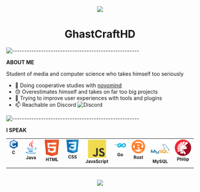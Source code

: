 <div id="header" align="center">
  <img src="https://github.com/GhastCraftHD/GhastCraftHD/blob/main/ghast.gif?raw=true" width="115"/>
  <h1>GhastCraftHD</h1>
  <!--div id="badges">
    <img src="https://img.shields.io/badge/Discord-ghastcrafthd-5865F2?&logo=discord&logoColor=white"/>
  <a href="https://www.youtube.com/@GhastCraftHD"/>
    <img src="https://img.shields.io/badge/YouTube-FF0000?logo=youtube&logoColor=white" alt="YouTube Badge"/>
  </a>
  <a href="https://www.twitch.tv/ghastcrafthd">
    <img src="https://img.shields.io/badge/Twitch-9146FF?logo=twitch&logoColor=white" alt="Twitch Badge"/>
  </a>
</div-->
  <!--<img src="https://komarev.com/ghpvc/?username=GhastCraftHD&style=flat-square&color=red" alt=""/>-->
</div>

![-----------------------------------------------------](https://raw.githubusercontent.com/andreasbm/readme/master/assets/lines/solar.png)

**ABOUT ME**

Student of media and computer science who takes himself too seriously
- 🏢 Doing cooperative studies with [novomind](https://www.novomind.com/en/)
- 😓 Overestimates himself and takes on far too big projects
- 🤯 Trying to improve user experiences with tools and plugins
- 📫 Reachable on Discord ![Discord](https://img.shields.io/badge/Discord-ghastcrafthd-5865F2?&logo=discord&logoColor=white)

![-----------------------------------------------------](https://raw.githubusercontent.com/andreasbm/readme/master/assets/lines/solar.png)

**I SPEAK**
<!--div id="techstack" align="center">
  <img src="https://github.com/devicons/devicon/blob/master/icons/java/java-original.svg" title="Java" alt="Java" width="50" height="50"/>&nbsp;
  <img src="https://github.com/devicons/devicon/blob/master/icons/c/c-original.svg" title="C" alt="C" width="50" height="50"/>&nbsp;
  <img src="https://github.com/devicons/devicon/blob/master/icons/cplusplus/cplusplus-original.svg" title="C++" alt="C++" width="50" height="50"/>&nbsp;
  <img src="https://github.com/devicons/devicon/blob/master/icons/csharp/csharp-original.svg" title="Microsoft Java" alt="C#" width="50" height="50"/>&nbsp;
  <img src="https://github.com/devicons/devicon/blob/master/icons/mysql/mysql-original-wordmark.svg" title="MySQL" alt="MySQL" width="50" height="50"/>&nbsp;
  <img src="https://github.com/GhastCraftHD/GhastCraftHD/blob/main/pascal.png" title="Embarcadero Delphi (Object Pascal)" alt="Delphi" width="50" height="50"/>&nbsp;
  <img src="https://github.com/GhastCraftHD/GhastCraftHD/blob/main/unreal-white.svg" title="Unreal Engine" alt="Unreal" width="50" height="50"/>&nbsp;
  <img src="https://github.com/GhastCraftHD/GhastCraftHD/blob/main/papermc.png" title="PaperMC" alt="PaperMC" width="50" height="50"/>&nbsp;
  <img src="https://github.com/GhastCraftHD/GhastCraftHD/blob/main/jetbrains.svg" title="Everything JetBrains" alt="JenBrains" width="50" height="50"/>&nbsp;
</div-->
<table align="center" width="450px">
  <tbody>
    <tr valign="top">
      <td width="80px" align="center">
          <img
            alt="C"
            title="C"
            width="50px"
            src="https://github.com/devicons/devicon/blob/master/icons/c/c-original.svg"
          />
        <span><sup><b>C</b></sup></span>
        </td>
      <td width="80px" align="center">
          <img
            alt="Java"
            title="Java"
            width="50px"
            src="https://github.com/devicons/devicon/blob/master/icons/java/java-original.svg"
          />
        <span><sup><b>Java</b></sup></span>
      </td>
      <td width="80px" align="center">
          <img
            alt="HTML"
            title="HTML"
            width="50px"
            src="https://github.com/devicons/devicon/blob/master/icons/html5/html5-original.svg"
          />
        <span><sup><b>HTML</b></sup></span>
        </td>
      <td width="80px" align="center">
          <img
            alt="CSS"
            title="CSS"
            width="50px"
            src="https://github.com/devicons/devicon/blob/master/icons/css3/css3-original.svg"
          />
        <span><sup><b>CSS</b></sup></span>
        </td>
      <td width="80px" align="center">
          <img
            alt="JavaScript"
            title="JavaScript"
            width="50px"
            src="https://github.com/devicons/devicon/blob/master/icons/javascript/javascript-original.svg"
          />
        <span><sup><b>JavaScript</b></sup></span>
      </td>
      <td width="80px" align="center">
          <img
            alt="Go"
            title="Go"
            width="50px"
            src="https://github.com/devicons/devicon/blob/master/icons/go/go-original-wordmark.svg"
          />
        <span><sup><b>Go</b></sup></span>
        </td>
      <td width="80px" align="center">
          <img
            alt="Rust"
            title="Rust"
            width="50px"
            src="https://github.com/GhastCraftHD/GhastCraftHD/blob/main/rust-original.svg"
          />
        <span><sup><b>Rust</b></sup></span>
        </td>
      <td width="80px" align="center">
          <img
            alt="MySQL"
            title="MySQL"
            width="50px"
            src="https://github.com/devicons/devicon/blob/master/icons/mysql/mysql-original-wordmark.svg"
          />
        <span><sup><b>MySQL</b></sup></span>
        </td>
      <td width="80px" align="center">
          <img
            alt="Delphi"
            title="Delphi"
            width="50px"
            src="https://github.com/GhastCraftHD/GhastCraftHD/blob/main/pascal.png"
          />
        <span><sup><b>Phlöp</b></sup></span>
        </td>
  </tbody>
</table>
<br>
<div id="stats" align="center">
  <img src="https://github-readme-stats.vercel.app/api/top-langs/?username=GhastCraftHD&layout=compact&theme=github_dark&langs_count=6">
</div>
